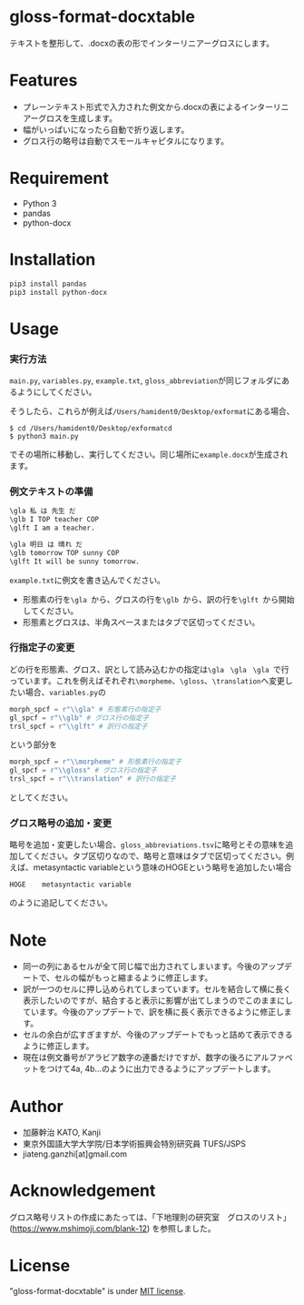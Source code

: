 # gloss-format-docxtable

テキストを整形して、.docxの表の形でインターリニアーグロスにします。

# Features
* プレーンテキスト形式で入力された例文から.docxの表によるインターリニアーグロスを生成します。
* 幅がいっぱいになったら自動で折り返します。
* グロス行の略号は自動でスモールキャピタルになります。

# Requirement
* Python 3
* pandas
* python-docx

# Installation
```bash
pip3 install pandas
pip3 install python-docx
```

# Usage
### 実行方法
`main.py`, `variables.py`, `example.txt`, `gloss_abbreviation`が同じフォルダにあるようにしてください。

そうしたら、これらが例えば`/Users/hamident0/Desktop/exformat`にある場合、
```
$ cd /Users/hamident0/Desktop/exformatcd
$ python3 main.py 
```
でその場所に移動し、実行してください。同じ場所に`example.docx`が生成されます。

### 例文テキストの準備

```example.txt
\gla 私 は 先生 だ
\glb I TOP teacher COP
\glft I am a teacher.

\gla 明日 は 晴れ だ
\glb tomorrow TOP sunny COP
\glft It will be sunny tomorrow.
```
`example.txt`に例文を書き込んでください。

* 形態素の行を`\gla `から、グロスの行を`\glb `から、訳の行を`\glft `から開始してください。
* 形態素とグロスは、半角スペースまたはタブで区切ってください。

### 行指定子の変更
どの行を形態素、グロス、訳として読み込むかの指定は`\gla ` `\gla ` `\gla `で行っています。これを例えばそれぞれ`\morpheme`、`\gloss`、`\translation`へ変更したい場合、`variables.py`の
```variables.py
morph_spcf = r"\\gla" # 形態素行の指定子
gl_spcf = r"\\glb" # グロス行の指定子
trsl_spcf = r"\\glft" # 訳行の指定子
```
という部分を
```variables.py
morph_spcf = r"\\morpheme" # 形態素行の指定子
gl_spcf = r"\\gloss" # グロス行の指定子
trsl_spcf = r"\\translation" # 訳行の指定子
```
としてください。

### グロス略号の追加・変更
略号を追加・変更したい場合、`gloss_abbreviations.tsv`に略号とその意味を追加してください。タブ区切りなので、略号と意味はタブで区切ってください。例えば、metasyntactic variableという意味のHOGEという略号を追加したい場合
```
HOGE	metasyntactic variable
```
のように追記してください。

# Note

* 同一の列にあるセルが全て同じ幅で出力されてしまいます。今後のアップデートで、セルの幅がもっと縮まるように修正します。
* 訳が一つのセルに押し込められてしまっています。セルを結合して横に長く表示したいのですが、結合すると表示に影響が出てしまうのでこのままにしています。今後のアップデートで、訳を横に長く表示できるように修正します。
* セルの余白が広すぎますが、今後のアップデートでもっと詰めて表示できるように修正します。
* 現在は例文番号がアラビア数字の連番だけですが、数字の後ろにアルファベットをつけて4a, 4b...のように出力できるようにアップデートします。

# Author

* 加藤幹治 KATO, Kanji
* 東京外国語大学大学院/日本学術振興会特別研究員 TUFS/JSPS
* jiateng.ganzhi[at]gmail.com

# Acknowledgement
グロス略号リストの作成にあたっては、「下地理則の研究室　グロスのリスト」 (https://www.mshimoji.com/blank-12) を参照しました。

# License
"gloss-format-docxtable" is under [MIT license](https://en.wikipedia.org/wiki/MIT_License).